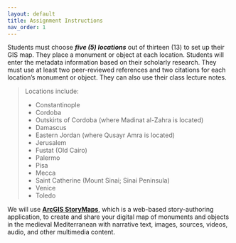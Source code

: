 ```yaml
---
layout: default
title: Assignment Instructions
nav_order: 1
---
```


Students must choose ***five (5) locations*** out of thirteen (13) to set up their GIS map. They place a monument or object at each location. Students will enter the metadata information based on their scholarly research. They must use at least two peer-reviewed references and two citations for each location’s monument or object. They can also use their class lecture notes. 

> Locations include: 
> - Constantinople
> - Cordoba
> - Outskirts of Cordoba (where Madinat al-Zahra is located)
> - Damascus
> - Eastern Jordan (where Qusayr Amra is located)
> - Jerusalem
> - Fustat (Old Cairo)
> - Palermo
> - Pisa
> - Mecca
> - Saint Catherine (Mount Sinai; Sinai Peninsula)
> - Venice
> - Toledo

We will use **[ArcGIS StoryMaps](https://www.esri.com/en-us/arcgis/products/arcgis-storymaps/overview)**, which is a web-based story-authoring application, to create and share your digital map of monuments and objects in the medieval Mediterranean with narrative text, images, sources, videos, audio, and other multimedia content. 
